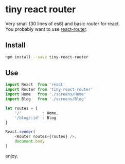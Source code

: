 # tiny react router

Very small (30 lines of es6) and basic router for react.   
You probably want to use [react-router](https://www.npmjs.com/package/react-router).

## Install

```sh
npm install --save tiny-react-router
```

## Use

```js
import React  from 'react'
import Router from 'tiny-react-router'
import Home   from './screens/Home'
import Blog   from './screens/Blog'

let routes = {
    '/'         : Home,
    '/blog/:id' : Blog
}

React.render(
    <Router routes={routes} />,
    document.body
)
```

enjoy.

